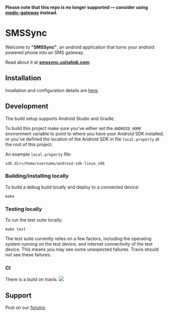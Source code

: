 **Please note that this repo is no longer supported — consider using [medic-gateway](https://github.com/medic/medic-gateway) instead.**

# SMSSync

Welcome to **"SMSSync"**, an android application that turns your android powered phone into an SMS gateway.

Read about it at **[smssync.ushahidi.com](http://smssync.ushahidi.com/)**.

## Installation

Insallation and configuration details are [here][1].

## Development

The build setup supports Android Studio and Gradle.

To build this project make sure you've either set the `ANDROID_HOME` environment variable to point to where
you have your Android SDK installed, or you've defined the location of the Android
SDK in file `local.property` at the root of this project.

An example `local.property` file:

	sdk.dir=/home/username/android-sdk-linux_x86

### Building/installing locally

To build a debug build locally and deploy to a connected device:

	make

### Testing locally

To run the test suite locally:

	make test

The test suite currently relies on a few factors, including the operating system running on the test device, and internet connectivity of the test device.  This means you may see some unexpected failures.  Travis should not see these failures.

### CI

There is a build on travis: <a href="https://travis-ci.org/medic/SMSSync"><img src="https://travis-ci.org/medic/SMSSync.svg?branch=master"/></a>

## Support

Post on our [forums][3]

[1]: http://smssync.ushahidi.com/howto
[2]: http://smssync.ushahidi.com/doc
[3]: https://wiki.ushahidi.com/pages/viewpage.action?pageId=8357140
